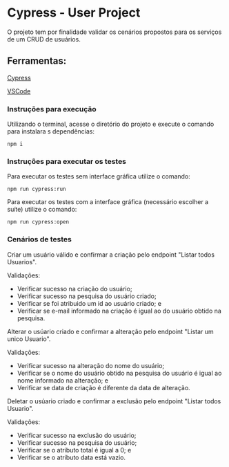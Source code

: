 # Cypress - User Project

O projeto tem por finalidade validar os cenários propostos para os serviços de um CRUD de usuários.

## Ferramentas:
[Cypress](https://www.npmjs.com/package/cypress "Cypress")

[VSCode](https://code.visualstudio.com/ "VSCode")




### Instruções para execução

Utilizando o terminal, acesse o diretório do projeto e execute o comando para instalara s dependências:


```
npm i
```

### Instruções para executar os testes

Para executar os testes sem interface gráfica utilize o comando:

```
npm run cypress:run 
```
Para executar os testes com a interface gráfica (necessário escolher a suíte) utilize o comando:

```
npm run cypress:open 
```
### Cenários de testes

Criar um usuário válido e confirmar a criação pelo endpoint "Listar todos Usuarios".

Validações:
- Verificar sucesso na criação do usuário;
- Verificar sucesso na pesquisa do usuário criado;
- Verificar se foi atribuido um id ao usuário criado; e
- Verificar se e-mail informado na criação é igual ao do usuário obtido na pesquisa.


Alterar o usúario criado e confirmar a alteração pelo endpoint "Listar um unico Usuario".

Validações:
- Verificar sucesso na alteração do nome do usuário;
- Verificar se o nome do usuário obtido na pesquisa do usuário é igual ao nome informado na alteração; e
- Verificar se data de criação é diferente da data de alteração.


Deletar o usúario criado e confirmar a exclusão pelo endpoint "Listar todos Usuario".

Validações:
- Verificar sucesso na exclusão do usuário;
- Verificar sucesso na pesquisa do usuário;
- Verificar se o atributo total é igual a 0; e
- Verificar se o atributo data está vazio.
